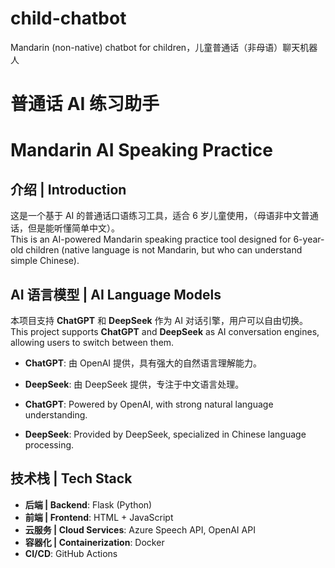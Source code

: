 # child-chatbot
Mandarin (non-native) chatbot for children，儿童普通话（非母语）聊天机器人

# 普通话 AI 练习助手
# Mandarin AI Speaking Practice

## 介绍 | Introduction
这是一个基于 AI 的普通话口语练习工具，适合 6 岁儿童使用，（母语非中文普通话，但是能听懂简单中文）。   
This is an AI-powered Mandarin speaking practice tool designed for 6-year-old children (native language is not Mandarin, but who can understand simple Chinese).

## AI 语言模型 | AI Language Models
本项目支持 **ChatGPT** 和 **DeepSeek** 作为 AI 对话引擎，用户可以自由切换。   
This project supports **ChatGPT** and **DeepSeek** as AI conversation engines, allowing users to switch between them.

- **ChatGPT**: 由 OpenAI 提供，具有强大的自然语言理解能力。
- **DeepSeek**: 由 DeepSeek 提供，专注于中文语言处理。
   
- **ChatGPT**: Powered by OpenAI, with strong natural language understanding.
- **DeepSeek**: Provided by DeepSeek, specialized in Chinese language processing.

## 技术栈 | Tech Stack
- **后端 | Backend**: Flask (Python)
- **前端 | Frontend**: HTML + JavaScript
- **云服务 | Cloud Services**: Azure Speech API, OpenAI API
- **容器化 | Containerization**: Docker
- **CI/CD**: GitHub Actions
